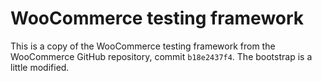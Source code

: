 # WooCommerce testing framework

This is a copy of the WooCommerce testing framework from the WooCommerce GitHub repository, commit `b18e2437f4`. The bootstrap is a little modified.
